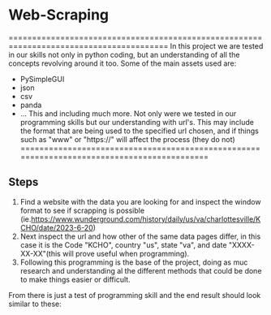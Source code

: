 # Web-Scraping
========================================================================================
In this project we are tested in our skills not only in python coding, but an understanding of all the concepts revolving around it too.
Some  of the main assets used are:
  - PySimpleGUI
  - json
  - csv
  - panda
  - ...
This and including much more. Not only were we tested in our programming skills but our understanding with url's. This may include the
format that are being used to the specified url chosen, and if things such as "www" or "https://" will affect the process (they do not)
===========================================================================================
## Steps
1. Find a website with the data you are looking for and inspect the window format to see if scrapping is possible (ie.https://www.wunderground.com/history/daily/us/va/charlottesville/KCHO/date/2023-6-20)
2. Next inspect the url and how other of the same data pages differ, in this case it is the Code "KCHO", country "us", state "va", and date "XXXX-XX-XX"(this will prove useful when programming).
3. Following this programming is the base of the project, doing as muc research and understanding al the different methods that could be done to make things easier or difficult.

From there is just a test of programming skill and the end result should look similar to these:

